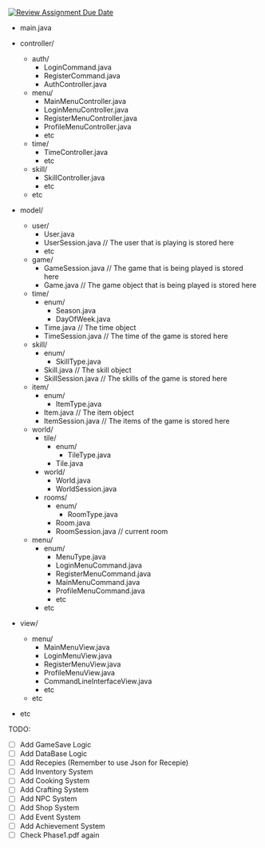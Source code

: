 [![Review Assignment Due Date](https://classroom.github.com/assets/deadline-readme-button-22041afd0340ce965d47ae6ef1cefeee28c7c493a6346c4f15d667ab976d596c.svg)](https://classroom.github.com/a/iDQJgb-p)


- main.java

- controller/
  - auth/
    - LoginCommand.java
    - RegisterCommand.java
    - AuthController.java
  - menu/   
    - MainMenuController.java
    - LoginMenuController.java
    - RegisterMenuController.java
    - ProfileMenuController.java
    - etc
  - time/
    - TimeController.java
    - etc
  - skill/ 
    - SkillController.java
    - etc
  - etc
  
- model/
  - user/
    - User.java
    - UserSession.java // The user that is playing is stored here
    - etc
  - game/
    - GameSession.java // The game that is being played is stored here
    - Game.java // The game object that is being played is stored here
  - time/
    - enum/
      - Season.java
      - DayOfWeek.java
    - Time.java // The time object
    - TimeSession.java // The time of the game is stored here
  - skill/
    - enum/
      - SkillType.java
    - Skill.java // The skill object
    - SkillSession.java // The skills of the game is stored here
  - item/
    - enum/
      - ItemType.java
    - Item.java // The item object
    - ItemSession.java // The items of the game is stored here
  - world/
    - tile/
        - enum/
            - TileType.java
        - Tile.java
    - world/
        - World.java
        - WorldSession.java
    - rooms/
        - enum/
            - RoomType.java
        - Room.java
        - RoomSession.java // current room
  - menu/
    - enum/
        - MenuType.java
        - LoginMenuCommand.java
        - RegisterMenuCommand.java
        - MainMenuCommand.java
        - ProfileMenuCommand.java
        - etc
    - etc
- view/
  - menu/
    - MainMenuView.java
    - LoginMenuView.java
    - RegisterMenuView.java
    - ProfileMenuView.java
    - CommandLineInterfaceView.java
    - etc
  - etc
- etc

TODO:
- [ ] Add GameSave Logic
- [ ] Add DataBase Logic
- [ ] Add Recepies (Remember to use Json for Recepie)
- [ ] Add Inventory System
- [ ] Add Cooking System
- [ ] Add Crafting System
- [ ] Add NPC System
- [ ] Add Shop System
- [ ] Add Event System
- [ ] Add Achievement System
- [ ] Check Phase1.pdf again